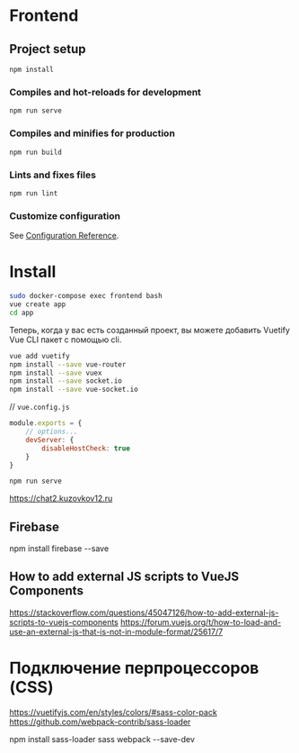 # Frontend

## Project setup
```
npm install
```

### Compiles and hot-reloads for development
```
npm run serve
```

### Compiles and minifies for production
```
npm run build
```

### Lints and fixes files
```
npm run lint
```

### Customize configuration
See [Configuration Reference](https://cli.vuejs.org/config/).



Install
================

```bash
sudo docker-compose exec frontend bash
vue create app
cd app
```

Теперь, когда у вас есть созданный проект, вы можете добавить Vuetify Vue CLI пакет с помощью cli.

```bash
vue add vuetify
npm install --save vue-router
npm install --save vuex
npm install --save socket.io 
npm install --save vue-socket.io
```

// `vue.config.js`
```javascript
module.exports = {
    // options...
    devServer: {
        disableHostCheck: true
    }
}
```
```bash
npm run serve
```

https://chat2.kuzovkov12.ru

Firebase
--------------
npm install firebase --save

How to add external JS scripts to VueJS Components
----------------------------------------------------------
https://stackoverflow.com/questions/45047126/how-to-add-external-js-scripts-to-vuejs-components
https://forum.vuejs.org/t/how-to-load-and-use-an-external-js-that-is-not-in-module-format/25617/7

Подключение перпроцессоров (CSS)
================================
https://vuetifyjs.com/en/styles/colors/#sass-color-pack
https://github.com/webpack-contrib/sass-loader

npm install sass-loader sass webpack --save-dev
